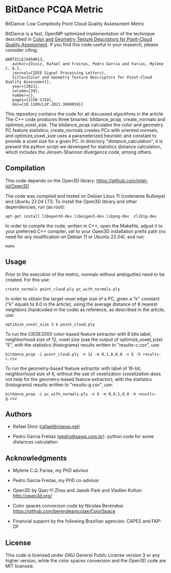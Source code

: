 # BitDance PCQA Metric

BitDance: Low Complexity Point Cloud Quality Assessment Metric

BitDance is a fast, OpenMP optimized implementation of the technique described in
[Color and Geometry Texture Descriptors for Point-Cloud Quality Assessment](2021_SLP_Rafael.pdf).
If you find this code useful in your research, please consider citing:

   ```
   @ARTICLE{9450013,
      author={Diniz, Rafael and Freitas, Pedro Garcia and Farias, Mylène C. Q.},
      journal={IEEE Signal Processing Letters}, 
      title={Color and Geometry Texture Descriptors for Point-Cloud Quality Assessment}, 
      year={2021},
      volume={28},
      number={},
      pages={1150-1154},
      doi={10.1109/LSP.2021.3088059}}
   ```

This repository contains the code for all discussed algorithms in the article. The C++ code produces
three binaries: bitdance_pcqa, create_normals and optimize_voxel_size. The bitdance_pcqa calculates
the color and geometry PC feature statistics; create_normals creates PCs with oriented normals; and
optimize_voxel_size uses a parameterized heuristic and constant to provide a voxel size for a given
PC. In directory "distance_calculation", it is present the python script we developed for statistics
distance calculation, which includes the Jensen-Shannon divergence code, among others.


## Compilation

This code depends on the Open3D library: https://github.com/intel-isl/Open3D

The code was compiled and tested on Debian Linux 11 (codename Bullseye) and
Ubuntu 22.04 LTS. To install the Open3D library and other dependencies, run
(as root):

    apt-get install libopen3d-dev libeigen3-dev libpng-dev  zlib1g-dev

In order to compile the code, written in C++, open the Makefile, adjust it to your preferred C++
compiler, set to your Open3D installation prefix path (no need for any
modification on Debian 11 or Ubuntu 22.04),
and run:

    make


## Usage

Prior to the execution of the metric, normals without ambiguities need to be created. For this use:

    create_normals point_cloud.ply pc_with_normals.ply

In order to obtain the target voxel edge size of a PC, given a "k" constant ("k" equals to 6.0 in
the article), using the average distance of 8 nearest neighbors (hardcoded in the code) as
reference, as described in the article, use:

    optimize_voxel_size 3 k point_cloud.ply

To run the CIEDE2000 color-based feature extractor with 8 bits label, neighborhood size of 12,
voxel size (use the output of optimize_voxel_size) "E", with the statistics (histograms) results written to "results-c.csv",  use:

    bitdance_pcqa -i point_cloud.ply -n 12 -m 0,1,0,0,0 -v E -h results-c.csv

To run the geometry-based feature extractor with label of 16-bit, neighborhood size of 6, without the
use of voxelization (voxelization does not help for the geometry-based feature extractor), with
the statistics (histograms) results written to "results-g.csv", use:

    bitdance_pcqa -i pc_with_normals.ply -n 6 -m 0,0,1,0,0 -h results-g.csv


## Authors

- Rafael Diniz (rafael@riseup.net)

- Pedro Garcia Freitas (pedro@sawp.com.br): python code for some distances calculation

## Acknowledgments

- Mylene C.Q. Farias, my PhD advisor

- Pedro Garcia Freitas, my PhD co-advisor

- Open3D by Qian-Yi Zhou and Jaesik Park and Vladlen Koltun: http://open3d.org/

- Color spaces conversion code by Nicolae Berendea: https://github.com/berendeanicolae/ColorSpace

- Financial support by the following Brazilian agencies: CAPES and FAP-DF

## License

This code is licensed under GNU General Public License version 3 or any higher version, while the
color spaces conversion and the Open3D code are MIT licensed.
